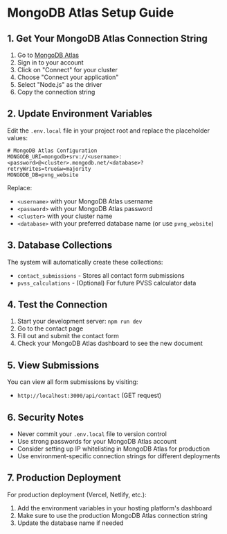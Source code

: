 # MongoDB Atlas Setup Guide

## 1. Get Your MongoDB Atlas Connection String

1. Go to [MongoDB Atlas](https://cloud.mongodb.com/)
2. Sign in to your account
3. Click on "Connect" for your cluster
4. Choose "Connect your application"
5. Select "Node.js" as the driver
6. Copy the connection string

## 2. Update Environment Variables

Edit the `.env.local` file in your project root and replace the placeholder values:

```env
# MongoDB Atlas Configuration
MONGODB_URI=mongodb+srv://<username>:<password>@<cluster>.mongodb.net/<database>?retryWrites=true&w=majority
MONGODB_DB=pvng_website
```

Replace:
- `<username>` with your MongoDB Atlas username
- `<password>` with your MongoDB Atlas password
- `<cluster>` with your cluster name
- `<database>` with your preferred database name (or use `pvng_website`)

## 3. Database Collections

The system will automatically create these collections:
- `contact_submissions` - Stores all contact form submissions
- `pvss_calculations` - (Optional) For future PVSS calculator data

## 4. Test the Connection

1. Start your development server: `npm run dev`
2. Go to the contact page
3. Fill out and submit the contact form
4. Check your MongoDB Atlas dashboard to see the new document

## 5. View Submissions

You can view all form submissions by visiting:
- `http://localhost:3000/api/contact` (GET request)

## 6. Security Notes

- Never commit your `.env.local` file to version control
- Use strong passwords for your MongoDB Atlas account
- Consider setting up IP whitelisting in MongoDB Atlas for production
- Use environment-specific connection strings for different deployments

## 7. Production Deployment

For production deployment (Vercel, Netlify, etc.):
1. Add the environment variables in your hosting platform's dashboard
2. Make sure to use the production MongoDB Atlas connection string
3. Update the database name if needed


